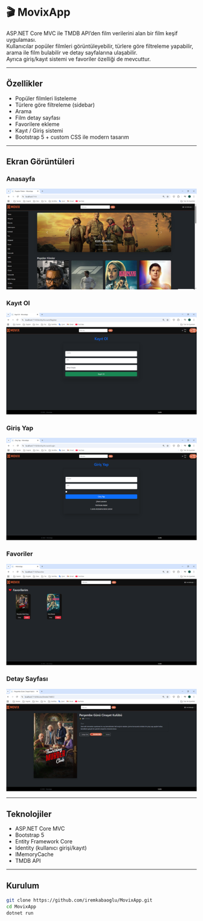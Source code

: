 ﻿# 🎬 MovixApp

ASP.NET Core MVC ile TMDB API’den film verilerini alan bir film keşif uygulaması.  
Kullanıcılar popüler filmleri görüntüleyebilir, türlere göre filtreleme yapabilir, arama ile film bulabilir ve detay sayfalarına ulaşabilir.  
Ayrıca giriş/kayıt sistemi ve favoriler özelliği de mevcuttur.

---

##  Özellikler
- Popüler filmleri listeleme
- Türlere göre filtreleme (sidebar)
- Arama
- Film detay sayfası
- Favorilere ekleme
- Kayıt / Giriş sistemi
- Bootstrap 5 + custom CSS ile modern tasarım

---

## Ekran Görüntüleri

### Anasayfa
![Home](screenshots/home.png)

### Kayıt Ol
![Register](screenshots/register.png)

### Giriş Yap
![Login](screenshots/login.png)

### Favoriler
![Favorites](screenshots/favorites.png)

### Detay Sayfası
![Details](screenshots/details.png)


---

##  Teknolojiler
- ASP.NET Core MVC
- Bootstrap 5
- Entity Framework Core
- Identity (kullanıcı girişi/kayıt)
- IMemoryCache
- TMDB API

---

##  Kurulum

```bash
git clone https://github.com/iremkabaoglu/MovixApp.git
cd MovixApp
dotnet run
